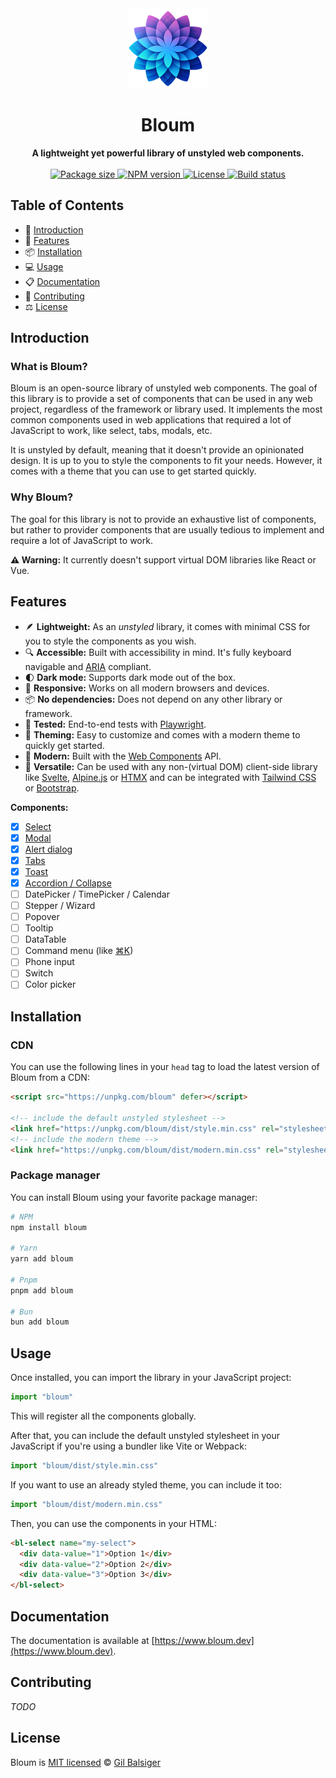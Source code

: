<div align="center">
    <a href="https://www.bloum.dev">
        <img src="https://raw.githubusercontent.com/balsigergil/bloum/main/docs/static/img/bloum_logo.png" height="128" alt="logo">
    </a>
    <h1>Bloum</h1>
    <strong>A lightweight yet powerful library of unstyled web components.</strong>
    <br>
    <br>
    <div align="center">
        <a aria-label="Bundlephobia" href="https://bundlephobia.com/package/bloum">
          <img alt="Package size" src="https://img.shields.io/bundlephobia/minzip/bloum?style=for-the-badge">
        </a>
        <a aria-label="NPM version" href="https://www.npmjs.com/package/bloum">
          <img alt="NPM version" src="https://img.shields.io/npm/v/bloum?style=for-the-badge">
        </a>
        <a aria-label="License" href="https://github.com/balsigergil/bloum/blob/main/LICENSE">
          <img alt="License" src="https://img.shields.io/npm/l/bloum?style=for-the-badge">
        </a>
        <a aria-label="Build status" href="https://github.com/balsigergil/bloum/actions/workflows/quality.yml">
          <img alt="Build status" src="https://img.shields.io/github/actions/workflow/status/balsigergil/bloum/quality.yml?style=for-the-badge&label=tests">
        </a>
    </div>
</div>

## Table of Contents

- 📖 [Introduction](#introduction)
- 🚀 [Features](#features)
- 📦 [Installation](#installation)
- 💻 [Usage](#usage)
- 📋 [Documentation](#documentation)
- 📝 [Contributing](#contributing)
- ⚖️ [License](#license)

## Introduction

### What is Bloum?

Bloum is an open-source library of unstyled web components. The goal of this library is to provide a set of components that can be used in any web project, regardless of the framework or library used.
It implements the most common components used in web applications that required a lot of JavaScript to work, like select, tabs, modals, etc.

It is unstyled by default, meaning that it doesn't provide an opinionated design. It is up to you to style the components to fit your needs. However, it comes with a theme that you can use to get started quickly.

### Why Bloum?

The goal for this library is not to provide an exhaustive list of components, but rather to provider components that are usually tedious to implement and require a lot of JavaScript to work.

**⚠️ Warning:** It currently doesn't support virtual DOM libraries like React or Vue.

## Features

- 🪶 **Lightweight:** As an *unstyled* library, it comes with minimal CSS for you to style the components as you wish.
- 🔍 **Accessible:** Built with accessibility in mind. It's fully keyboard navigable and [ARIA](https://www.w3.org/WAI/ARIA/apg/) compliant.
- 🌓 **Dark mode:** Supports dark mode out of the box.
- 📱 **Responsive:** Works on all modern browsers and devices.
- 📦 **No dependencies:** Does not depend on any other library or framework.
- 🧪 **Tested:** End-to-end tests with [Playwright](https://playwright.dev/).
- 🎨 **Theming:** Easy to customize and comes with a modern theme to quickly get started.
- 🌈 **Modern:** Built with the [Web Components](https://developer.mozilla.org/en-US/docs/Web/API/Web_components) API.
- 🤹 **Versatile:** Can be used with any non-(virtual DOM) client-side library like [Svelte](https://svelte.dev/), [Alpine.js](https://alpinejs.dev/) or [HTMX](https://htmx.org/) and can be integrated with [Tailwind CSS](https://tailwindcss.com/) or [Bootstrap](https://getbootstrap.com/).

**Components:**

- [x] [Select](https://www.bloum.dev/docs/components/select)
- [x] [Modal](https://www.bloum.dev/docs/components/modal)
- [x] [Alert dialog](https://www.bloum.dev/docs/components/alert)
- [x] [Tabs](https://www.bloum.dev/docs/components/tabs)
- [x] [Toast](https://www.bloum.dev/docs/components/toast)
- [x] [Accordion / Collapse](https://www.bloum.dev/docs/components/accordion)
- [ ] DatePicker / TimePicker / Calendar
- [ ] Stepper / Wizard
- [ ] Popover
- [ ] Tooltip
- [ ] DataTable
- [ ] Command menu (like [⌘K](https://github.com/pacocoursey/cmdk/))
- [ ] Phone input
- [ ] Switch
- [ ] Color picker

## Installation

### CDN

You can use the following lines in your `head` tag to load the latest version of Bloum from a CDN:

```html
<script src="https://unpkg.com/bloum" defer></script>

<!-- include the default unstyled stylesheet -->
<link href="https://unpkg.com/bloum/dist/style.min.css" rel="stylesheet">
<!-- include the modern theme -->
<link href="https://unpkg.com/bloum/dist/modern.min.css" rel="stylesheet">
```

### Package manager

You can install Bloum using your favorite package manager:

```bash
# NPM
npm install bloum

# Yarn
yarn add bloum

# Pnpm
pnpm add bloum

# Bun
bun add bloum
```

## Usage

Once installed, you can import the library in your JavaScript project:

```js
import "bloum"
```

This will register all the components globally.

After that, you can include the default unstyled stylesheet in your JavaScript if you're using a bundler like Vite or Webpack:

```js
import "bloum/dist/style.min.css"
```

If you want to use an already styled theme, you can include it too:

```js
import "bloum/dist/modern.min.css"
```

Then, you can use the components in your HTML:

```html
<bl-select name="my-select">
  <div data-value="1">Option 1</div>
  <div data-value="2">Option 2</div>
  <div data-value="3">Option 3</div>
</bl-select>
```

## Documentation

The documentation is available at [https://www.bloum.dev](https://www.bloum.dev).

## Contributing

*TODO*

## License

Bloum is [MIT licensed](./LICENSE) &copy; [Gil Balsiger](https://github.com/balsigergil)
